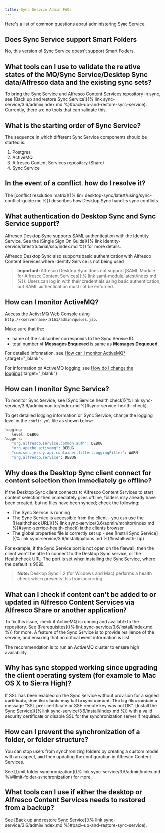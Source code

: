 ```yaml
---
title: Sync Service Admin FAQs
---
```


Here's a list of common questions about administering Sync Service.

## Does Sync Service support Smart Folders

No, this version of Sync Service doesn't support Smart Folders.

## What tools can I use to validate the relative states of the MQ/Sync Service/Desktop Sync data/Alfresco data and the existing sync sets?

To bring the Sync Service and Alfresco Content Services repository in sync, see [Back up and restore Sync Service]({% link sync-service/3.6/admin/index.md %}#back-up-and-restore-sync-service). Currently, there are no tools that can validate this.

## What is the starting order of Sync Service?

The sequence in which different Sync Service components should be started is:

1. Postgres
2. ActiveMQ
3. Alfresco Content Services repository (Share)
4. Sync Service

## In the event of a conflict, how do I resolve it?

The [conflict resolution matrix]({% link desktop-sync/latest/using/sync-conflict-guide.md %}) describes how Desktop Sync handles sync conflicts.

## What authentication do Desktop Sync and Sync Service support?

Alfresco Desktop Sync supports SAML authentication with the Identity Service. See the [Single Sign On Guide]({% link identity-service/latest/tutorial/sso/index.md %}) for more details.

Alfresco Desktop Sync also supports basic authentication with Alfresco Content Services where Identity Service is not being used.

> **Important:** Alfresco Desktop Sync does not support [SAML Module for Alfresco Content Services]({% link saml-module/latest/index.md %}). Users can log in with their credentials using basic authentication, but SAML authentication must not be enforced.

## How can I monitor ActiveMQ?

Access the ActiveMQ Web Console using `http://<servername>:8161/admin/queues.jsp`.

Make sure that the:

* name of the subscriber corresponds to the Sync Service ID.
* total number of **Messages Enqueued** is same as **Messages Dequeued**.

For detailed information, see [How can I monitor ActiveMQ?](https://activemq.apache.org/how-can-i-monitor-activemq.html){:target="_blank"}.

For information on ActiveMQ logging, see [How do I change the logging](https://activemq.apache.org/how-do-i-change-the-logging.html){:target="_blank"}.

## How can I monitor Sync Service?

To monitor Sync Service, see [Sync Service health check]({% link sync-service/3.6/admin/monitor/index.md %}#sync-service-health-check).

To get detailed logging information on Sync Service, change the logging level in the `config.yml` file as shown below:

```bash
logging:
   level: DEBUG
loggers:
   "org.alfresco.service.common.auth": DEBUG
   "org.apache.activemq": DEBUG
   "com.sun.jersey.api.container.filter.LoggingFilter": WARN
   "org.alfresco.service": DEBUG
```

## Why does the Desktop Sync client connect for content selection then immediately go offline?

If the Desktop Sync client connects to Alfresco Content Services to start content selection then immediately goes offline, folders may already have been created, but no files have been synced; check the following:

* The Sync Service is running
* The Sync Service is accessible from the client - you can use the [Healthcheck URL]({% link sync-service/3.6/admin/monitor/index.md %}#sync-service-health-check) in the clients browser
* The global properties file is correctly set up - see [Install Sync Service]({% link sync-service/3.6/install/options.md %}#install-with-zip)

For example, if the Sync Service port is not open on the firewall, then the client won't be able to connect to the Desktop Sync service, or the Healthcheck URL. The port is set when installing the Sync Service, where the default is 9090.

> **Note:** Desktop Sync 1.2 (for Windows and Mac) performs a health check which prevents this from occurring.

## What can I check if content can't be added to or updated in Alfresco Content Services via Alfresco Share or another application?

To fix this issue, check if ActiveMQ is running and available to the repository. See [Prerequisites]({% link sync-service/3.6/install/index.md %}) for more. A feature of the Sync Service is to provide resilience of the service, and ensuring that no critical event information is lost.

The recommendation is to run an ActiveMQ cluster to ensure high availability.

## Why has sync stopped working since upgrading the client operating system (for example to Mac OS X to Sierra High)?

If SSL has been enabled on the Sync Service without provision for a signed certificate, then the clients may fail to sync content. The log files contain a message "SSL peer certificate or SSH remote key was not OK". [Install the Sync Service]({% link sync-service/3.6/install/index.md %}) with a valid security certificate or disable SSL for the synchronization server if required.

## How can I prevent the synchronization of a folder, or folder structure?

You can stop users from synchronizing folders by creating a custom model with an aspect, and then updating the configuration in Alfresco Content Services.

See [Limit folder synchronization]({% link sync-service/3.6/admin/index.md %}#limit-folder-synchronization) for more.

## What tools can I use if either the desktop or Alfresco Content Services needs to restored from a backup?

See [Back up and restore Sync Service]({% link sync-service/3.6/admin/index.md %}#back-up-and-restore-sync-service).
